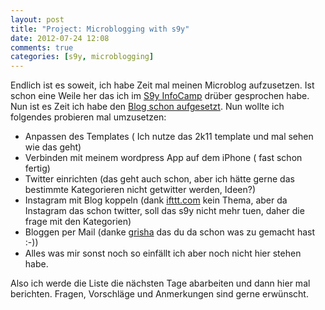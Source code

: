 ```yaml
---
layout: post
title: "Project: Microblogging with s9y"
date: 2012-07-24 12:08
comments: true
categories: [s9y, microblogging]
---
```

Endlich ist es soweit, ich habe Zeit mal meinen Microblog aufzusetzen.
Ist schon eine Weile her das ich im [S9y InfoCamp](http://www.s9ycamp.info/archives/15-Ausgabe-14-Microblogging.html) drüber
gesprochen habe. Nun ist es Zeit ich habe den [Blog schon aufgesetzt](http://m.sangyye.de).
Nun wollte ich folgendes probieren mal umzusetzen:

* Anpassen des Templates ( Ich nutze das 2k11 template und mal sehen wie das geht)
* Verbinden mit meinem wordpress App auf dem iPhone ( fast schon fertig)
* Twitter einrichten (das geht auch schon, aber ich hätte gerne das bestimmte Kategorieren nicht getwitter werden, Ideen?)
* Instagram mit Blog koppeln (dank [ifttt.com](http://ifttt.com/) kein Thema, aber da Instagram das schon twitter, soll das s9y nicht mehr tuen, daher die frage mit den Kategorien)
* Bloggen per Mail (danke [grisha](http://blog.brockha.us/archives/507-S9Y-Microblogging-per-Mail-auf-Uberspace.html) das du da schon was zu gemacht hast :-))
* Alles was mir sonst noch so einfällt ich aber noch nicht hier stehen habe.

Also ich werde die Liste die nächsten Tage abarbeiten und dann hier mal berichten. Fragen, Vorschläge und Anmerkungen sind gerne erwünscht.
